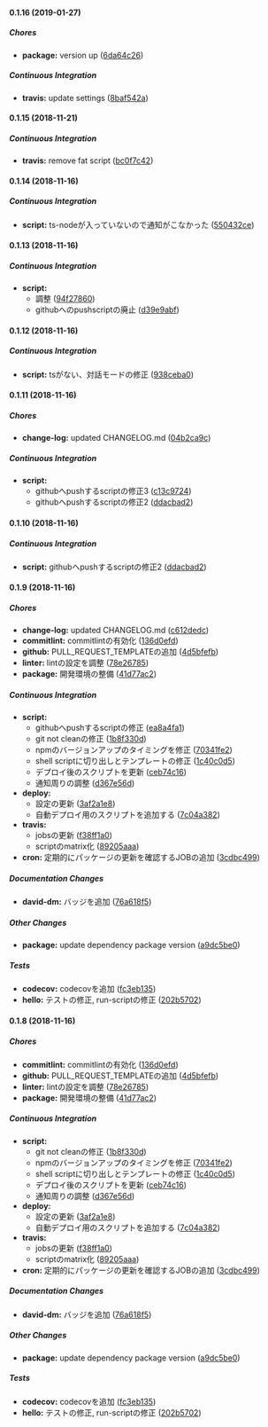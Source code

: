 #### 0.1.16 (2019-01-27)

##### Chores

* **package:**  version up ([6da64c26](https://github.com/Himenon/typescript-template/commit/6da64c262bba712f08a1167ee47434d4b2354538))

##### Continuous Integration

* **travis:**  update settings ([8baf542a](https://github.com/Himenon/typescript-template/commit/8baf542a8dd2c99785c9c56dd475b64e1b2831a0))

#### 0.1.15 (2018-11-21)

##### Continuous Integration

* **travis:**  remove fat script ([bc0f7c42](https://github.com/Himenon/typescript-template/commit/bc0f7c420ae33a25a99e8d05875f4753cc9ba400))

#### 0.1.14 (2018-11-16)

##### Continuous Integration

* **script:**  ts-nodeが入っていないので通知がこなかった ([550432ce](https://github.com/Himenon/typescript-template/commit/550432cefd495ece32427868a5951395347d068b))

#### 0.1.13 (2018-11-16)

##### Continuous Integration

* **script:**
  *  調整 ([94f27860](https://github.com/Himenon/typescript-template/commit/94f27860d9025f88332c2a85336c2c0b260af9c6))
  *  githubへのpushscriptの廃止 ([d39e9abf](https://github.com/Himenon/typescript-template/commit/d39e9abf3e56d6531a2838c66a4fd338a5c0b7f5))

#### 0.1.12 (2018-11-16)

##### Continuous Integration

* **script:**  tsがない、対話モードの修正 ([938ceba0](https://github.com/Himenon/typescript-template/commit/938ceba0d79fe7a670c893a59fd9c9289877f3f2))

#### 0.1.11 (2018-11-16)

##### Chores

* **change-log:**  updated CHANGELOG.md ([04b2ca9c](https://github.com/Himenon/typescript-template/commit/04b2ca9cdc821206d9576d83ae1d5dd99af4ed65))

##### Continuous Integration

* **script:**
  *  githubへpushするscriptの修正3 ([c13c9724](https://github.com/Himenon/typescript-template/commit/c13c9724035043bbfdca19d007b8d5ce3cebda59))
  *  githubへpushするscriptの修正2 ([ddacbad2](https://github.com/Himenon/typescript-template/commit/ddacbad23ad293666e07516ed55cf70ad0110b19))

#### 0.1.10 (2018-11-16)

##### Continuous Integration

* **script:**  githubへpushするscriptの修正2 ([ddacbad2](https://github.com/Himenon/typescript-template/commit/ddacbad23ad293666e07516ed55cf70ad0110b19))

#### 0.1.9 (2018-11-16)

##### Chores

* **change-log:**  updated CHANGELOG.md ([c612dedc](https://github.com/Himenon/typescript-template/commit/c612dedcb8317bbbfd390bdcc14e0026b574e9a9))
* **commitlint:**  commitlintの有効化 ([136d0efd](https://github.com/Himenon/typescript-template/commit/136d0efd0e27a9ea02ab8e69c80cf6b6c267057c))
* **github:**  PULL_REQUEST_TEMPLATEの追加 ([4d5bfefb](https://github.com/Himenon/typescript-template/commit/4d5bfefb366b33f5a31980e58f3cd249d4a1a726))
* **linter:**  lintの設定を調整 ([78e26785](https://github.com/Himenon/typescript-template/commit/78e26785c02926f29a583a98968d2e7f8b3d688e))
* **package:**  開発環境の整備 ([41d77ac2](https://github.com/Himenon/typescript-template/commit/41d77ac269586ed47b9b09544ceddb6f0cf7bd22))

##### Continuous Integration

* **script:**
  *  githubへpushするscriptの修正 ([ea8a4fa1](https://github.com/Himenon/typescript-template/commit/ea8a4fa18a2978fde87c4c5e984a75ed39dc3fa5))
  *  git not cleanの修正 ([1b8f330d](https://github.com/Himenon/typescript-template/commit/1b8f330dfad5823f38943817730ed61b3d540de2))
  *  npmのバージョンアップのタイミングを修正 ([70341fe2](https://github.com/Himenon/typescript-template/commit/70341fe2ed21b402b05fd13a87be7976d0e22ce8))
  *  shell scriptに切り出しとテンプレートの修正 ([1c40c0d5](https://github.com/Himenon/typescript-template/commit/1c40c0d5854e7ec80da9afff1e8b72788b9f4eba))
  *  デプロイ後のスクリプトを更新 ([ceb74c16](https://github.com/Himenon/typescript-template/commit/ceb74c16f4d8c62437bfce554255ea5cb41d6631))
  *  通知周りの調整 ([d367e56d](https://github.com/Himenon/typescript-template/commit/d367e56d8ac4c5e88ce5220b47ed74c4b14174b9))
* **deploy:**
  *  設定の更新 ([3af2a1e8](https://github.com/Himenon/typescript-template/commit/3af2a1e8435814476cfa7713f202430ab783be95))
  *  自動デプロイ用のスクリプトを追加する ([7c04a382](https://github.com/Himenon/typescript-template/commit/7c04a3822100a0fd0f613b922414813d327abcb5))
* **travis:**
  *  jobsの更新 ([f38ff1a0](https://github.com/Himenon/typescript-template/commit/f38ff1a0f772ec258ba64fcc6631a223bf13d794))
  *  scriptのmatrix化 ([89205aaa](https://github.com/Himenon/typescript-template/commit/89205aaad506ea7976b986f40b27f39af5a2fb0b))
* **cron:**  定期的にパッケージの更新を確認するJOBの追加 ([3cdbc499](https://github.com/Himenon/typescript-template/commit/3cdbc4990c495a5944c18f96f73f705eb33cec5c))

##### Documentation Changes

* **david-dm:**  バッジを追加 ([76a618f5](https://github.com/Himenon/typescript-template/commit/76a618f54ceb22af13c6448d770cd35952755e4e))

##### Other Changes

* **package:**  update dependency package version ([a9dc5be0](https://github.com/Himenon/typescript-template/commit/a9dc5be048a76b7255ec1d7432c41b96c8fc6470))

##### Tests

* **codecov:**  codecovを追加 ([fc3eb135](https://github.com/Himenon/typescript-template/commit/fc3eb135d73bf95f57f02616ddd4b9becd0f4f17))
* **hello:**  テストの修正, run-scriptの修正 ([202b5702](https://github.com/Himenon/typescript-template/commit/202b57021c348f1f36515d88b5e00c881835194c))

#### 0.1.8 (2018-11-16)

##### Chores

* **commitlint:**  commitlintの有効化 ([136d0efd](https://github.com/Himenon/typescript-template/commit/136d0efd0e27a9ea02ab8e69c80cf6b6c267057c))
* **github:**  PULL_REQUEST_TEMPLATEの追加 ([4d5bfefb](https://github.com/Himenon/typescript-template/commit/4d5bfefb366b33f5a31980e58f3cd249d4a1a726))
* **linter:**  lintの設定を調整 ([78e26785](https://github.com/Himenon/typescript-template/commit/78e26785c02926f29a583a98968d2e7f8b3d688e))
* **package:**  開発環境の整備 ([41d77ac2](https://github.com/Himenon/typescript-template/commit/41d77ac269586ed47b9b09544ceddb6f0cf7bd22))

##### Continuous Integration

* **script:**
  *  git not cleanの修正 ([1b8f330d](https://github.com/Himenon/typescript-template/commit/1b8f330dfad5823f38943817730ed61b3d540de2))
  *  npmのバージョンアップのタイミングを修正 ([70341fe2](https://github.com/Himenon/typescript-template/commit/70341fe2ed21b402b05fd13a87be7976d0e22ce8))
  *  shell scriptに切り出しとテンプレートの修正 ([1c40c0d5](https://github.com/Himenon/typescript-template/commit/1c40c0d5854e7ec80da9afff1e8b72788b9f4eba))
  *  デプロイ後のスクリプトを更新 ([ceb74c16](https://github.com/Himenon/typescript-template/commit/ceb74c16f4d8c62437bfce554255ea5cb41d6631))
  *  通知周りの調整 ([d367e56d](https://github.com/Himenon/typescript-template/commit/d367e56d8ac4c5e88ce5220b47ed74c4b14174b9))
* **deploy:**
  *  設定の更新 ([3af2a1e8](https://github.com/Himenon/typescript-template/commit/3af2a1e8435814476cfa7713f202430ab783be95))
  *  自動デプロイ用のスクリプトを追加する ([7c04a382](https://github.com/Himenon/typescript-template/commit/7c04a3822100a0fd0f613b922414813d327abcb5))
* **travis:**
  *  jobsの更新 ([f38ff1a0](https://github.com/Himenon/typescript-template/commit/f38ff1a0f772ec258ba64fcc6631a223bf13d794))
  *  scriptのmatrix化 ([89205aaa](https://github.com/Himenon/typescript-template/commit/89205aaad506ea7976b986f40b27f39af5a2fb0b))
* **cron:**  定期的にパッケージの更新を確認するJOBの追加 ([3cdbc499](https://github.com/Himenon/typescript-template/commit/3cdbc4990c495a5944c18f96f73f705eb33cec5c))

##### Documentation Changes

* **david-dm:**  バッジを追加 ([76a618f5](https://github.com/Himenon/typescript-template/commit/76a618f54ceb22af13c6448d770cd35952755e4e))

##### Other Changes

* **package:**  update dependency package version ([a9dc5be0](https://github.com/Himenon/typescript-template/commit/a9dc5be048a76b7255ec1d7432c41b96c8fc6470))

##### Tests

* **codecov:**  codecovを追加 ([fc3eb135](https://github.com/Himenon/typescript-template/commit/fc3eb135d73bf95f57f02616ddd4b9becd0f4f17))
* **hello:**  テストの修正, run-scriptの修正 ([202b5702](https://github.com/Himenon/typescript-template/commit/202b57021c348f1f36515d88b5e00c881835194c))

